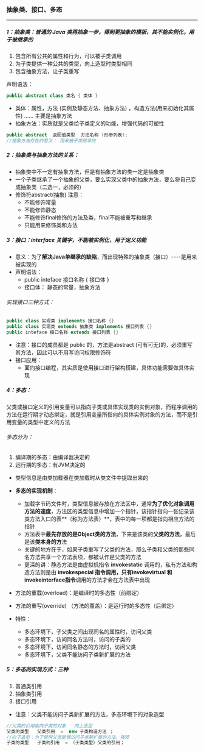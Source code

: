 ### 抽象类、接口、多态

------

##### 1：抽象类：普通的 Java 类再抽象一步，得到更抽象的模板，其不能实例化，用于被继承的

1. 包含所有公共的属性和行为，可以被子类调用
2. 为子类提供一种公共的类型，向上造型时类型相同
3. 包含抽象方法，让子类重写

声明语法：

```java
public abstract class 类名 { 类体 }
```

- 类体：属性，方法 (实例及静态方法、抽象方法) ，构造方法(用来初始化其属性) ...... 主要是抽象方法
- 抽象方法：实质就是父类给子类定义的功能，增强代码的可塑性

```java
public abstract  返回值类型  方法名称 (形参列表);
//抽象方法存在的意义： 用来被子类继承的
```

##### 2：抽象类与抽象方法的关系：

- 抽象类中不一定有抽象方法，但是有抽象方法的类一定是抽象类
- 一个子类继承了一个抽象的父类，要么实现父类中的抽象方法，要么将自己变成抽象类（二选一，必须的）
- 修饰符abstract(抽象) 注意：
  - 不能修饰常量
  - 不能修饰静态
  - 不能修饰final修饰的方法及类，final不能被重写和继承
  - 只能用来修饰类和方法

##### 3：接口：interface 关键字，不能被实例化，用于定义功能

- 意义：为了**解决Java单继承的缺陷**，而出现特殊的抽象类（接口）----是用来被实现的
- 声明语法：
  - public inteface 接口名称  { 接口体 }
  - 接口体： 静态的常量，抽象方法

###### 实现接口三种方式：

```java
public class 实现类 implements 接口名称 {}
public class 实现类 extends 抽象类 implements 接口列表 {}
public inteface 接口名称 extends 接口列表 {}
```

- 注意：接口的成员都是 public 的，方法是abstract (可有可无)的，必须重写其方法，因此可以不用写访问权限修饰符
- 接口应用：
  - 面向接口编程，其实质是使用接口进行架构搭建，具体功能需要做具体实现

##### 4：多态：

​	父类或接口定义的引用变量可以指向子类或具体实现类的实例对象，而程序调用的方法在运行期才动态绑定，就是引用变量所指向的具体实例对象的方法，而不是引用变量的类型中定义的方法

###### 多态分为：

1. 编译期的多态：由编译器决定的
2. 运行期的多态：有JVM决定的

- 类型信息是由类加载器在类加载时从类文件中提取出来的
- **多态的实现机制**：
  - 加载字节码文件时，类型信息被存放在方法区中，通常**为了优化对象调用方法的速度**，方法区的类型信息中增加一个指针，该指针指向一张记录该类方法入口的表**（称为方法表）**，表中的每一项都是指向相应方法的指针
  - 方法表中**最先存放的是Object类的方法**，下来是该类的**父类的方法**，最后是该**类本身的方**法
  - 关键的地方在于，如果子类重写了父类的方法，那么子类和父类的那些同名方法共享一个方法表项，都被认作是父类的方法
  - 更深的讲：静态方法是由虚拟机指令 **invokestatic** 调用的，私有方法和构造方法则是由 **invokespecial **指令调用，只有**invokevirtual 和 invokeinterface指令**调用的方法才会在方法表中出现

- 方法的重载(overload)：是编译时的多态性（前绑定）
- 方法的重写(override) （方法的覆盖）：是运行时的多态性（后绑定）
- 特性：
  - 多态环境下，子父类之间出现同名的属性时，访问父类
  - 多态环境下，访问同名方法时，访问的子类的
  - 多态环境下，访问同名静态的方法时，访问父类
  - 多态环境下，父类不能访问子类新扩展的方法

##### 5：多态的实现方式：三种

1. 普通类引用
2. 抽象类引用
3. 接口引用

- 注意：父类不能访问子类新扩展的方法，多态环境下的对象造型


```java
//父类的引用指向子类的对象   向上造型
父类的类型   父类引用  =  new 子类构造方法 ；
//向下造型：为了使得父类能够访问子类新扩展的方法，强转
子类的类型   子类的引用  = （子类类型）父类的引用；
```






​	
​	